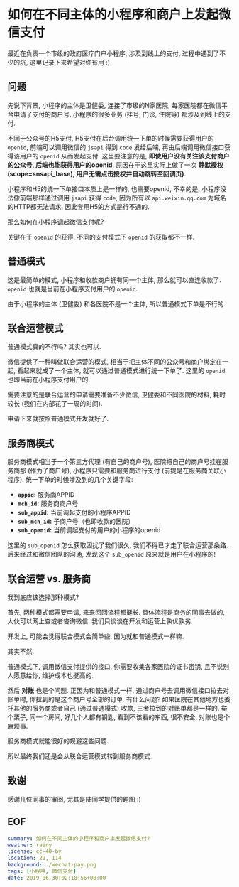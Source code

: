 
# 如何在不同主体的小程序和商户上发起微信支付

最近在负责一个市级的政府医疗门户小程序, 涉及到线上的支付, 过程中遇到了不少的坑, 这里记录下来希望对你有用 :)

## 问题

先说下背景, 小程序的主体是卫健委, 连接了市级的N家医院, 每家医院都在微信平台申请了支付的商户号. 小程序的很多业务 (挂号, 门诊, 住院等) 都涉及到线上的支付.

不同于公众号的H5支付, H5支付在后台调用统一下单的时候需要获得用户的 `openid`, 前端可以调用微信的 `jsapi` 得到 `code` 发给后端, 再由后端调用微信接口获得该用户的 `openid` 从而发起支付. 这里要注意的是, **即使用户没有关注该支付商户的公众号, 后端也能获得用户的openid**, 原因在于这里实际上做了一次 **静默授权(scope=snsapi\_base), 用户无需点击授权并自动跳转至回调页)**.

小程序和H5的统一下单接口本质上是一样的, 也需要openid, 不幸的是, 小程序没法像前端那样通过调用 `jsapi` 获得 `code`, 因为所有以 `api.weixin.qq.com` 为域名的HTTP都无法请求, 因此套用H5的方式是行不通的.

那么如何在小程序调起微信支付呢?

关键在于 `openid` 的获得, 不同的支付模式下 `openid` 的获取都不一样.

## 普通模式

这是最简单的模式, 小程序和收款商户拥有同一个主体, 那么就可以直连收款了. `openid` 也就是当前在小程序支付用户的 `openid`.

由于小程序的主体 (卫健委) 和各医院不是一个主体, 所以普通模式下单是不行的.

## 联合运营模式

普通模式真的不行吗? 其实也可以.

微信提供了一种叫做联合运营的模式, 相当于把主体不同的公众号和商户绑定在一起, 看起来就成了一个主体, 就可以通过普通模式进行统一下单了. 这里的 `openid` 也即当前在小程序支付用户的.

需要注意的是联合运营的申请需要准备不少微信, 卫健委和不同医院的材料, 耗时较长 (我们在内部花了一周的时间).

申请下来就按照普通模式开发就好了.

## 服务商模式

服务商模式相当于一个第三方代理 (有自己的商户号), 医院把自己的商户号挂在服务商那 (作为子商户号), 小程序只需要和服务商进行支付 (前提是在服务商关联小程序). 统一下单的时候涉及到的几个关键字段:

-   **`appid`:** 服务商APPID
-   **`mch_id`:** 服务商商户号
-   **`sub_appid`:** 当前调起支付的小程序APPID
-   **`sub_mch_id`:** 子商户号（也即收款的医院）
-   **`sub_openid`:** 当前调起支付的用户的小程序的openid

这里的 `sub_openid` 怎么获取困扰了我们很久, 我们不得已才走了联合运营那条路. 后来经过和微信团队的沟通, 发现这个 `sub_openid` 原来就是用户在小程序的!

## 联合运营 vs. 服务商

我到底应该选择那种模式?

首先, 两种模式都需要申请, 来来回回流程都挺长. 具体流程是商务的同事去做的, 大伙可以网上查或者咨询微信. 我们只谈谈在开发和运营上孰优孰劣.

开发上, 可能会觉得联合模式会简单些, 因为就和普通模式一样嘛.

其实不然.

普通模式下, 调用微信支付提供的接口, 你需要收集各家医院的证书密钥, 且不说别人愿意给你, 维护成本也挺高的.

然后 **对账** 也是个问题. 正因为和普通模式一样, 通过商户号去调用微信接口拉去对账单时, 你拉到的是这个商户号全部的订单. 有什么问题? 如果医院在其他地方也委托其他的服务商或者自己 (通过普通模式) 收款, 三者拉到的对账单都是一样的. 举个栗子, 同一个房间, 好几个人都有钥匙, 看到不该看的东西, 很不安全, 对账也是个麻烦事.

服务商模式就能很好的规避这些问题.

所以最终我们还是会从联合运营模式转到服务商模式.

## 致谢

感谢几位同事的审阅, 尤其是陆同学提供的题图 :)

## EOF

```yaml
summary: 如何在不同主体的小程序和商户上发起微信支付?
weather: rainy
license: cc-40-by
location: 22, 114
background: ./wechat-pay.png
tags: [小程序, 微信支付]
date: 2019-06-30T02:18:56+08:00
```
